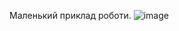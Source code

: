 Маленький приклад роботи.
![image](https://github.com/user-attachments/assets/500fefa5-598a-4d52-a879-f128794f540d)
